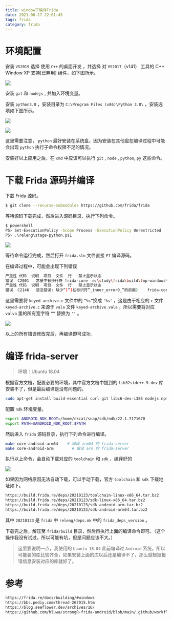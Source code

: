 ```yaml
---
title: window下编译Frida
date: 2021-08-17 22:01:45
tags: frida
category: frida
---
```



# 环境配置
安装 `VS2019` 选择 使用 `C++` 的桌面开发 ，并选择 对 `VS2017`（v141） 工具的 C++ Window XP 支持[已弃用] 组件，如下图所示。

![](window下编译Frida/2021-08-17-22-08-29.png)

安装 `git` 和 `nodejs` , 并加入环境变量。

安装 `python3.8` ，安装目录为 `C:\Program Files (x86)\Python 3.8\` ，安装选项如下图所示。

![](window下编译Frida/2021-08-17-22-12-47.png)

![](window下编译Frida/2021-08-17-22-13-45.png)

这里需要注意， `python` 最好安装在系统盘，因为安装在其他盘在编译过程中可能会出现 `python` 执行子命令权限不足的情况。

安装好以上应用之后，在 `cmd` 中应该可以执行 `git` , `node` , `python`, `py` 这些命令。

# 下载 Frida 源码并编译
下载 Frida 源码。
```bash
$ git clone --recurse-submodules https://github.com/frida/frida
```
等待源码下载完成，然后进入源码目录，执行下列命令。
```bash
$ powershell
PS> Set-ExecutionPolicy -Scope Process -ExecutionPolicy Unrestricted
PS> .\releng\stage-python.ps1
```

![](window下编译Frida/2021-08-17-22-21-17.png)

等待命令运行完成，然后打开 `frida.sln` 文件直接 `F7` 编译源码。

在编译过程中，可能会出现下列错误
```bash
严重性	代码	说明	项目	文件	行	禁止显示状态
错误	C2001	常量中有换行符	frida-core	e:\study\frida\build\tmp-windows\win32-debug\frida-core\src\fruity\keyed-archive.c	1050	
严重性	代码	说明	项目	文件	行	禁止显示状态
错误	C2146	语法错误: 缺少“)”(在标识符“_inner_error0_”的前面)	frida-core	e:\study\frida\build\tmp-windows\win32-debug\frida-core\src\fruity\keyed-archive.c	1051	
```
这里需要将 `keyed-archive.c` 文件中的 `“%s”`换成 `'%s'` ，这是由于相应的 `c` 文件 `keyed-archive.c`  来源于 `vala` 文件 `keyed-archive.vala` ，所以需要将对应 `valva` 里的所有宽字符 `“”` 替换为 `''` 。

![](window下编译Frida/2021-08-17-22-31-57.png)

以上的所有错误修改完后，再编译即可成功.

# 编译 frida-server
> 环境：Ubuntu 18.04 

根据官方文档，配置必要的环境，其中官方文档中提到的 `lib32stdc++-9-dev` 库安装不了，但是最后编译是没有问题的。
```bash
sudo apt-get install build-essential curl git libc6-dev-i386 nodejs npm python3-dev python3-pip
```

配置 `ndk` 环境变量。
```bash
export ANDROID_NDK_ROOT=/home/ckcat/snap/sdk/ndk/22.1.7171670
export PATH=$ANDROID_NDK_ROOT:$PATH
```

然后进入 `frida` 源码目录，执行下列命令进行编译。
```bash
make core-android-arm64    # 编译 arm64 的 frida-server
make core-android-arm        # 编译 arm 的 frida-server
```
执行以上命令，会自动下载对应的 `toolchain` 和 `sdk` ，编译好的

![](window下编译Frida/2021-08-18-14-51-13.png)


如果因为网络原因无法自动下载，可以手动下载，官方 `toolchain` 和 `sdk` 下载地址如下。
```bash
https://build.frida.re/deps/20210123/toolchain-linux-x86_64.tar.bz2
https://build.frida.re/deps/20210123/sdk-linux-x86_64.tar.bz2
https://build.frida.re/deps/20210123/sdk-android-arm.tar.bz2
https://build.frida.re/deps/20210123/sdk-android-arm64.tar.bz2
```
其中 `20210123` 是 `frida` 中 `releng/deps.mk` 中的 `frida_deps_version` 。

下载完之后，解压至 `frida/build` 目录，然后再执行上面的编译命令即可。（这个操作我没有试过，所以可能有坑，但是问题应该不大。）

> 这里要说明一点，我使用的 `Ubuntu 18.04` 此前编译过 `Android` 系统，所以可能装的库比较齐全，如果安装上面的库以后还是编译不了，那么就根据报错信息安装对应的库就好了。


# 参考 
```bash
https://frida.re/docs/building/#windows
https://bbs.pediy.com/thread-267015.htm
https://blog.seeflower.dev/archives/16/
https://github.com/hluwa/strongR-frida-android/blob/main/.github/workflows/build.yml
```

